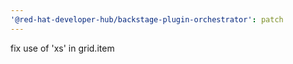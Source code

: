 ```yaml
---
'@red-hat-developer-hub/backstage-plugin-orchestrator': patch
---
```


fix use of 'xs' in grid.item
